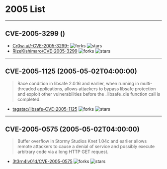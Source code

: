 # 2005 List

---
## CVE-2005-3299 ()
> 
- [Cr0w-ui/-CVE-2005-3299-](https://github.com/Cr0w-ui/-CVE-2005-3299-)	<img alt="forks" src="https://img.shields.io/github/forks/Cr0w-ui/-CVE-2005-3299-">	<img alt="stars" src="https://img.shields.io/github/stars/Cr0w-ui/-CVE-2005-3299-">
- [RizeKishimaro/CVE-2005-3299](https://github.com/RizeKishimaro/CVE-2005-3299)	<img alt="forks" src="https://img.shields.io/github/forks/RizeKishimaro/CVE-2005-3299">	<img alt="stars" src="https://img.shields.io/github/stars/RizeKishimaro/CVE-2005-3299">

---
## CVE-2005-1125 (2005-05-02T04:00:00)
> Race condition in libsafe 2.0.16 and earlier, when running in multi-threaded applications, allows attackers to bypass libsafe protection and exploit other vulnerabilities before the _libsafe_die function call is completed.
- [tagatac/libsafe-CVE-2005-1125](https://github.com/tagatac/libsafe-CVE-2005-1125)	<img alt="forks" src="https://img.shields.io/github/forks/tagatac/libsafe-CVE-2005-1125">	<img alt="stars" src="https://img.shields.io/github/stars/tagatac/libsafe-CVE-2005-1125">

---
## CVE-2005-0575 (2005-05-02T04:00:00)
> Buffer overflow in Stormy Studios Knet 1.04c and earlier allows remote attackers to cause a denial of service and possibly execute arbitrary code via a long HTTP GET request.
- [3t3rn4lv01d/CVE-2005-0575](https://github.com/3t3rn4lv01d/CVE-2005-0575)	<img alt="forks" src="https://img.shields.io/github/forks/3t3rn4lv01d/CVE-2005-0575">	<img alt="stars" src="https://img.shields.io/github/stars/3t3rn4lv01d/CVE-2005-0575">
